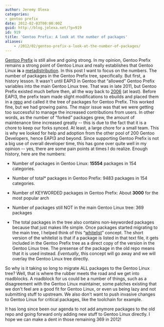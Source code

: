 ```yaml
---
author: Jeremy Olexa
categories:
- gentoo prefix
date: 2012-02-03T00:00:00Z
guid: http://blog.jolexa.net/?p=919
id: 919
title: 'Gentoo Prefix: A look at the number of packages'
aliases:
    - /2012/02/gentoo-prefix-a-look-at-the-number-of-packages/
---
```


[Gentoo Prefix][1] is still alive and going strong. In my opinion, Gentoo Prefix remains a strong point of Gentoo Linux and really establishes that Gentoo Linux **is** a [metadistribution][2]. In this post I want to focus on the numbers. The number of packages in the Gentoo Prefix tree, specifically. But first, a history lesson. It wasn't until EAPI3 in Gentoo that &#8220;allowed&#8221; Gentoo Prefix variables into the main Gentoo Linux tree. That was in late 2011, but Gentoo Prefix existed much before then, all the way back to [2006][3] (at least). Before EAPI3, the prefix team made slight modifications to ebuilds and placed them in a [repo][4] and called it the tree of packages for Gentoo Prefix. This worked fine, but we had growing pains. The major issue was that we were getting too successful to manage the increased contributions from users. In other words, as the number of &#8220;forked&#8221; packages grew, the amount of maintenance time increased greatly -- this is due to the fact that it is a chore to keep our forks synced. At least, a large chore for a small team. This is why we looked for help and adoption from the other pool of 200 Gentoo Developers, hence EAPI3 and beyond. Since supporting Gentoo Prefix is not a big use of overall developer time, this has gone over quite well in my opinion -- yes, there are some pain points at times I do realize. Enough history, here are the numbers:

  * Number of packages in Gentoo Linux: **15554** packages in 154 categories.
  * Number of total* packages in Gentoo Prefix: 9483 packages in 154 categories.
  * Number of KEYWORDED packages in Gentoo Prefix: About **3000** for the most popular arch
  * Number of packages still NOT in the main Gentoo Linux tree: 369 packages

* The total packages in the tree also contains non-keyworded packages because that just makes life simple. Once packages started migrating to the main tree, I helped think of this &#8220;[whitelist][5]&#8221; concept. The short version of the whitelist is that if a package is listed in that text file, it gets included in the Gentoo Prefix tree as a direct copy of the version in the Gentoo Linux tree. The presense of the package in the old repo means that it is used instead. *Eventually*, this concept will go away and we will overlay the Gentoo Linux tree directly.

So why is it taking so long to migrate ALL packages to the Gentoo Linux tree? Well, that is where the rubber meets the road and we get into roadblocks. A roadblock for us could be a number of things, such as a disagreement with the Gentoo Linux maintainer, some patches existing that we don't feel are a good fit for Gentoo Linux, or even us being lazy and not submitting stuff to upstream. We also don't want to push invasive changes to Gentoo Linux for critical packages, like the toolchain for example.

It has long since been our agenda to not add anymore packages to the old repo and going forward only adding new stuff to Gentoo Linux directly. I hope we can make a dent in those remaining 369 in 2012!

 [1]: http://www.gentoo.org/proj/en/gentoo-alt/prefix/
 [2]: http://goo.gl/px3KW
 [3]: http://stats.prefix.freens.org/keywords-packages.png
 [4]: http://overlays.gentoo.org/proj/alt/browser/trunk/prefix-overlay
 [5]: http://overlays.gentoo.org/proj/alt/browser/trunk/prefix-overlay/whitelist.txt